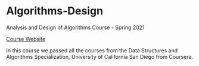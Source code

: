 # Algorithms-Design
Analysis and Design of Algorithms Course - Spring 2021

[Course Website](http://sauleh.github.io/ad98)

In this course we passed all the courses from the Data Structures and Algorithms Specialization, University of California San Diego from Coursera.
